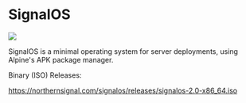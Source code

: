 # SignalOS

<a href="https://northernsignal.com"><img src="https://northernsignal.com/norsiglogo802.png"></a>

SignalOS is a minimal operating system for server deployments, using Alpine's APK package manager.

Binary (ISO) Releases:

https://northernsignal.com/signalos/releases/signalos-2.0-x86_64.iso

